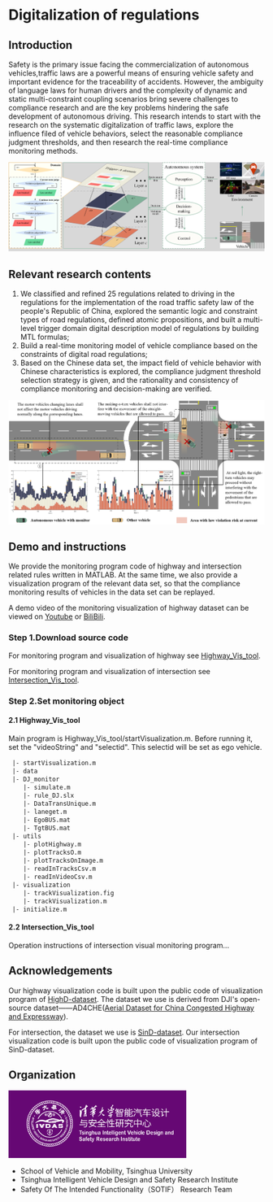# Digitalization of regulations
## Introduction
Safety is the primary issue facing the commercialization of autonomous vehicles,traffic laws are a powerful means of ensuring vehicle safety and important evidence for the traceability of accidents. However, the ambiguity of language laws for human drivers and the complexity of dynamic and static multi-constraint coupling scenarios bring severe challenges to compliance research and are the key problems hindering the safe development of autonomous driving. This research intends to start with the research on the systematic digitalization of traffic laws, explore the influence filed of vehicle behaviors, select the reasonable compliance judgment thresholds, and then research the real-time compliance monitoring methods.

<div align=center>
<img src="Doc/architecture.png" width = 800>
</div> 

## Relevant research contents

1) We classified and refined 25 regulations related to driving in the regulations for the implementation of the road traffic safety law of the people's Republic of China, explored the semantic logic and constraint types of road regulations, defined atomic propositions, and built a multi-level trigger domain digital description model of regulations by building MTL formulas;
2) Build a real-time monitoring model of vehicle compliance based on the constraints of digital road regulations;
3) Based on the Chinese data set, the impact field of vehicle behavior with Chinese characteristics is explored, the compliance judgment threshold selection strategy is given, and the rationality and consistency of compliance monitoring and decision-making are verified.

<div align=center>
<img src="Doc/click image.png" width = 800>
</div> 

## Demo and instructions
We provide the monitoring program code of highway and intersection related rules written in MATLAB. At the same time, we also provide a visualization program of the relevant data set, so that the compliance monitoring results of vehicles in the data set can be replayed.

A demo video of the monitoring visualization of highway dataset can be viewed on [Youtube](https://youtu.be/s39px3G_MT8) or [BiliBili](https://www.bilibili.com/video/BV1JV4y1u7AW/?vd_source=682b18deece45270539ce306454dc47f).

### Step 1.Download source code
For monitoring program and visualization of highway see [Highway_Vis_tool](https://github.com/SOTIF-AVLab/Digitalization-of-regulations/tree/main/Highway_Vis_tool).

For monitoring program and visualization of intersection see [Intersection_Vis_tool](https://github.com/SOTIF-AVLab/Digitalization-of-regulations/tree/main/Intersection_Vis_tool).

### Step 2.Set monitoring object
#### 2.1 Highway_Vis_tool
Main program is Highway_Vis_tool/startVisualization.m. Before running it, set the "videoString" and "selectid". This selectid will be set as ego vehicle.

```
 |- startVisualization.m
 |- data
 |- DJ_monitor
    |- simulate.m
    |- rule_DJ.slx
    |- DataTransUnique.m
    |- laneget.m
    |- EgoBUS.mat
    |- TgtBUS.mat
 |- utils
    |- plotHighway.m
    |- plotTracksO.m
    |- plotTracksOnImage.m
    |- readInTracksCsv.m
    |- readInVideoCsv.m
 |- visualization
    |- trackVisualization.fig
    |- trackVisualization.m
 |- initialize.m
```
#### 2.2 Intersection_Vis_tool
Operation instructions of intersection visual monitoring program...

## Acknowledgements
Our highway visualization code is built upon the public code of visualization program of [HighD-dataset](https://github.com/RobertKrajewski/highD-dataset). The dataset we use is derived from DJI's open-source dataset——AD4CHE([Aerial Dataset for China Congested Highway and Expressway](https://auto.dji.com/cn/ad4che-dataset)).

For intersection, the dataset we use is [SinD-dataset](https://github.com/SOTIF-AVLab/SinD). Our intersection visualization code is built upon the public code of visualization program of SinD-dataset.

## Organization
<img src="Doc/logo.png" width = 350>

- School of Vehicle and Mobility, Tsinghua University
- Tsinghua Intelligent Vehicle Design and Safety Research Institute
- Safety Of The Intended Functionality（SOTIF） Research Team
